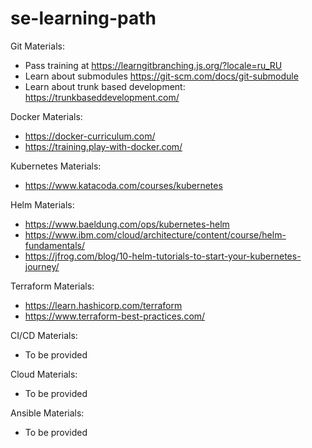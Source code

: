 # se-learning-path

Git Materials:
* Pass training at https://learngitbranching.js.org/?locale=ru_RU
* Learn about submodules https://git-scm.com/docs/git-submodule
* Learn about trunk based development: https://trunkbaseddevelopment.com/

Docker Materials:
* https://docker-curriculum.com/
* https://training.play-with-docker.com/

Kubernetes Materials:
* https://www.katacoda.com/courses/kubernetes

Helm Materials:
* https://www.baeldung.com/ops/kubernetes-helm
* https://www.ibm.com/cloud/architecture/content/course/helm-fundamentals/
* https://jfrog.com/blog/10-helm-tutorials-to-start-your-kubernetes-journey/

Terraform Materials:
* https://learn.hashicorp.com/terraform
* https://www.terraform-best-practices.com/

CI/CD Materials:
* To be provided

Cloud Materials:
* To be provided

Ansible Materials:
* To be provided

